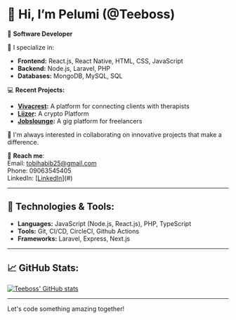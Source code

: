 # 👋 Hi, I’m Pelumi (@Teeboss)

🚀 **Software Developer**

🔧 I specialize in:
- **Frontend:** React.js, React Native, HTML, CSS, JavaScript
- **Backend:** Node.js, Laravel, PHP
- **Databases:** MongoDB, MySQL, SQL

💻 **Recent Projects:**
- **[Vivacrest](#):** A platform for connecting clients with therapists
- **[Liizor](#):** A crypto Platform
- **[Jobslounge](#):** A gig platform for freelancers

👀 I'm always interested in collaborating on innovative projects that make a difference.

🔗 **Reach me**:  
Email: [tobihabib25@gmail.com](mailto:tobihabib25@gmail.com)  
Phone: 09063545405  
LinkedIn: [[LinkedIn](https://www.linkedin.com/in/pelumi-habib-99964a16a/)](#)

---

## 🔧 Technologies & Tools:
- **Languages:** JavaScript (Node.js, React.js), PHP, TypeScript
- **Tools:** Git, CI/CD, CircleCI, Github Actions
- **Frameworks:** Laravel, Express, Next.js

---

## 📈 GitHub Stats:

[![Teeboss' GitHub stats](https://github-readme-stats.vercel.app/api?username=Teeboss&show_icons=true&count_private=true&hide_title=true&hide=prs)](https://github.com/Teeboss)


---

Let's code something amazing together!
